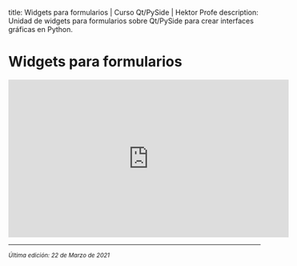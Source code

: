 title: Widgets para formularios | Curso Qt/PySide | Hektor Profe
description: Unidad de widgets para formularios sobre Qt/PySide para crear interfaces gráficas en Python.

# Widgets para formularios

<div class='embed-container'><iframe width="560" height="315" src="https://www.youtube.com/embed/UMt3pe638ZQ" title="YouTube video player" frameborder="0" allow="accelerometer; autoplay; clipboard-write; encrypted-media; gyroscope; picture-in-picture" allowfullscreen></iframe></div>

___
<small class="edited"><i>Última edición: 22 de Marzo de 2021</i></small>